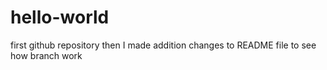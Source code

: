 # hello-world
first github repository
then I made addition changes to README file to see how branch work
